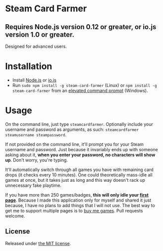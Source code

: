 # Steam Card Farmer

## Requires Node.js version 0.12 or greater, or io.js version 1.0 or greater.

Designed for advanced users.

# Installation

- Install [Node.js](https://nodejs.org) or [io.js](https://iojs.org)
- Run `sudo npm install -g steam-card-farmer` (Linux) or `npm install -g steam-card-farmer` from an [elevated command prompt](http://pcsupport.about.com/od/commandlinereference/f/elevated-command-prompt.htm) (Windows).

# Usage

On the command line, just type `steamcardfarmer`. Optionally include your username and password as arguments, as such: `steamcardfarmer steamusername steampassword`.

If not provided on the command line, it'll prompt you for your Steam username and password. Just because it invariably ends up with someone asking about it, **when you enter your password, no characters will show up**. Don't worry, you're typing.

It'll automatically switch through all games you have with remaining card drops (it checks every 10 minutes). One could theoretically mass-idle all games at once, but it takes just as long and this way doesn't rack up unnecessary fake playtime.

If you have more than 250 games/badges, **this will only idle your [first page](https://steamcommunity.com/my/badges)**. Because I made this application only for myself and shared it just because, I have no plans to add things that I will not use. The best way to get me to support multiple pages is to [buy me games](https://steamcommunity.com/id/DoctorMcKay). Pull requests welcome.

## License

Released under [the MIT license](http://opensource.org/licenses/MIT).